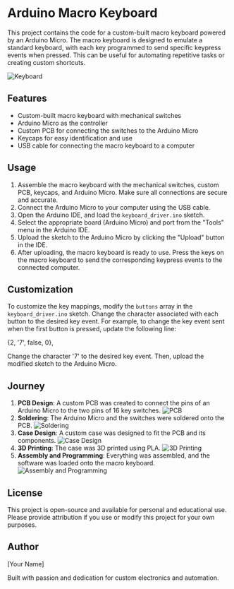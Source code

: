 # Arduino Macro Keyboard

This project contains the code for a custom-built macro keyboard powered by an Arduino Micro. The macro keyboard is designed to emulate a standard keyboard, with each key programmed to send specific keypress events when pressed. This can be useful for automating repetitive tasks or creating custom shortcuts.

![Keyboard](images/orange.jpg)

## Features

- Custom-built macro keyboard with mechanical switches
- Arduino Micro as the controller
- Custom PCB for connecting the switches to the Arduino Micro
- Keycaps for easy identification and use
- USB cable for connecting the macro keyboard to a computer

## Usage

1. Assemble the macro keyboard with the mechanical switches, custom PCB, keycaps, and Arduino Micro. Make sure all connections are secure and accurate.
2. Connect the Arduino Micro to your computer using the USB cable.
3. Open the Arduino IDE, and load the `keyboard_driver.ino` sketch.
4. Select the appropriate board (Arduino Micro) and port from the "Tools" menu in the Arduino IDE.
5. Upload the sketch to the Arduino Micro by clicking the "Upload" button in the IDE.
6. After uploading, the macro keyboard is ready to use. Press the keys on the macro keyboard to send the corresponding keypress events to the connected computer.

## Customization

To customize the key mappings, modify the `buttons` array in the `keyboard_driver.ino` sketch. Change the character associated with each button to the desired key event. For example, to change the key event sent when the first button is pressed, update the following line:

{2, '7', false, 0},

Change the character '7' to the desired key event. Then, upload the modified sketch to the Arduino Micro.

## Journey


1. **PCB Design**: A custom PCB was created to connect the pins of an Arduino Micro to the two pins of 16 key switches.
![PCB](images/pcb.jpg)
2. **Soldering**: The Arduino Micro and the switches were soldered onto the PCB.
![Soldering](images/soldering.jpg)
3. **Case Design**: A custom case was designed to fit the PCB and its components.
![Case Design](images/plan.jpg)
4. **3D Printing**: The case was 3D printed using PLA.
![3D Printing](images/print_grey.jpg)
5. **Assembly and Programming**: Everything was assembled, and the software was loaded onto the macro keyboard.
![Assembly and Programming](images/white.jpg)

## License

This project is open-source and available for personal and educational use. Please provide attribution if you use or modify this project for your own purposes.

## Author

[Your Name]

Built with passion and dedication for custom electronics and automation.
